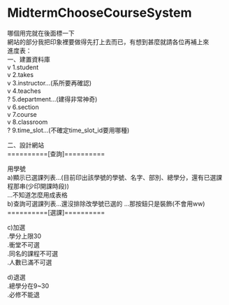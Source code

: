 # MidtermChooseCourseSystem
哪個用完就在後面標一下  
網站的部分我把印象裡要做得先打上去而已，有想到甚麼就請各位再補上來  
進度表：  
一、建置資料庫  
  v 1.student  
  v 2.takes  
  v 3.instructor...(系所要再確認)  
  v 4.teaches  
  ? 5.department...(建得非常神奇)  
  v 6.section  
  v 7.course  
  v 8.classroom  
  ? 9.time_slot...(不確定time_slot_id要用哪種)  
  
二、設計網站  
==========[查詢]==========
 
 用學號  
 a)顯示已選課列表...(目前印出該學號的學號、名字、部別、總學分，還有已選課程那串(少印開課時段))  
 ...不知道怎麼用成表格   
 b)查詢可選課列表...還沒排除改學號已選的
  ...那按鈕只是裝飾(不會用ww) 
 ==========[選課]==========
  
 c)加選  
    .學分上限30  
    .衝堂不可選  
    .同名的課程不可選  
    .人數已滿不可選  
  
 d)退選  
    .總學分在9~30  
    .必修不能退  
